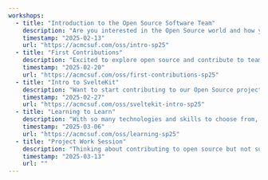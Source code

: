 ```yaml
---
workshops:
  - title: "Introduction to the Open Source Software Team"
    description: "Are you interested in the Open Source world and how you can be a part of it? Come join us to learn about the OSS board and the projects that you can contribute to, whether you're a beginner or an experienced developer! We will be going over our ongoing projects + you will be able to create new open source projects that will help our club!"
    timestamp: "2025-02-13"
    url: "https://acmcsuf.com/oss/intro-sp25"
  - title: "First Contributions"
    description: "Excited to explore open source and contribute to team projects? Join this hands-on workshop where you'll learn how to make your first contribution to a dedicated repository. From setting up GitHub to understanding collaborative workflows, we'll walk you through essential practices like branching, pull requests, and project management."
    timestamp: "2025-02-20"
    url: "https://acmcsuf.com/oss/first-contributions-sp25"
  - title: "Intro to SvelteKit"
    description: "Want to start contributing to our Open Source projects? Join us and learn SvelteKit, the framework behind many of our projects! We’ll cover the basics like project setup, routing, and dynamic components, so you can start building and contributing right away."
    timestamp: "2025-02-27"
    url: "https://acmcsuf.com/oss/sveltekit-intro-sp25"
  - title: "Learning to Learn"
    description: "With so many technologies and skills to choose from, learning can feel pretty overwhelming. In our Learning to Learn workshop, we'll share practical tips for picking up any skill effectively. Plus, we’ll talk about our own learning journeys like what’s worked and what hasn’t so you can learn from our experiences!"
    timestamp: "2025-03-06"
    url: "https://acmcsuf.com/oss/learning-sp25"
  - title: "Project Work Session"
    description: "Thinking about contributing to open source but not sure where to start? Come hang out with us this Thursday! We’ll be making progress on our open source projects, assigning tasks, and just having a chill work session as a break from midterms!!"
    timestamp: "2025-03-13"
    url: ""
---
```

